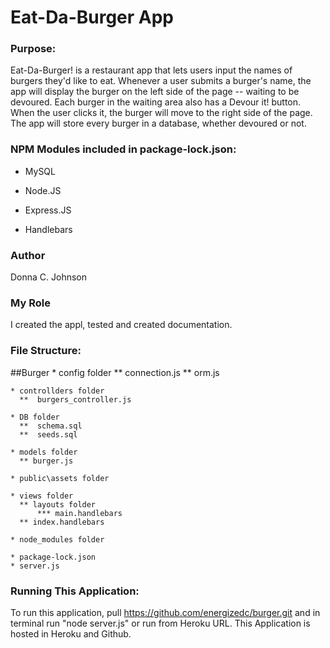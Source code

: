 # Eat-Da-Burger App

### Purpose:

Eat-Da-Burger! is a restaurant app that lets users input the names of burgers they'd like to eat. Whenever a user submits a burger's name, the app will display the burger on the left side of the page -- waiting to be devoured. Each burger in the waiting area also has a Devour it! button. When the user clicks it, the burger will move to the right side of the page. The app will store every burger in a database, whether devoured or not.


### NPM Modules included in package-lock.json:

- MySQL

- Node.JS

- Express.JS

- Handlebars

### Author
Donna C. Johnson

### My Role
I created the appl, tested and created documentation.

### File Structure:
  ##Burger
    * config folder
      **  connection.js
      **  orm.js
      
    * controllders folder
      **  burgers_controller.js
      
    * DB folder
      **  schema.sql
      **  seeds.sql
      
    * models folder
      ** burger.js
      
    * public\assets folder
    
    * views folder
      ** layouts folder
          *** main.handlebars
      ** index.handlebars
      
    * node_modules folder
    
    * package-lock.json
    * server.js

###  Running This Application:

To run this application, pull  https://github.com/energizedc/burger.git  and in terminal run "node server.js"
or run from Heroku URL.
This Application is hosted in Heroku and Github.


